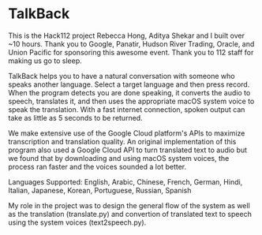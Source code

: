 # TalkBack

This is the Hack112 project Rebecca Hong, Aditya Shekar and I built over ~10 hours. Thank you to Google, Panatir, Hudson River Trading, Oracle, and Union Pacific for sponsoring this awesome event. Thank you to 112 staff for making us go to sleep.

TalkBack helps you to have a natural conversation with someone who speaks another language. Select a target language and then  press record. When the program detects you are done speaking, it converts the audio to speech, translates it, and then uses the appropriate macOS system voice to speak the translation. With a fast internet connection, spoken output can take as little as 5 seconds to be returned.

We make extensive use of the Google Cloud platform's APIs to maximize transcription and translation quality. An original implementation of this program also used a Google Cloud API to turn translated text to audio but we found that by downloading and using macOS system voices, the process ran faster and the voices sounded a lot better.

Languages Supported: English, Arabic, Chinese, French, German, Hindi, Italian, Japanese, Korean, Portuguese, Russian, Spanish

My role in the project was to design the general flow of the system as well as the translation (translate.py) and convertion of translated text to speech using the system voices (text2speech.py).
